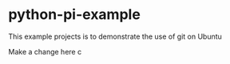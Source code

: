 # python-pi-example
This example projects is to demonstrate the use of git on Ubuntu

Make a change here c